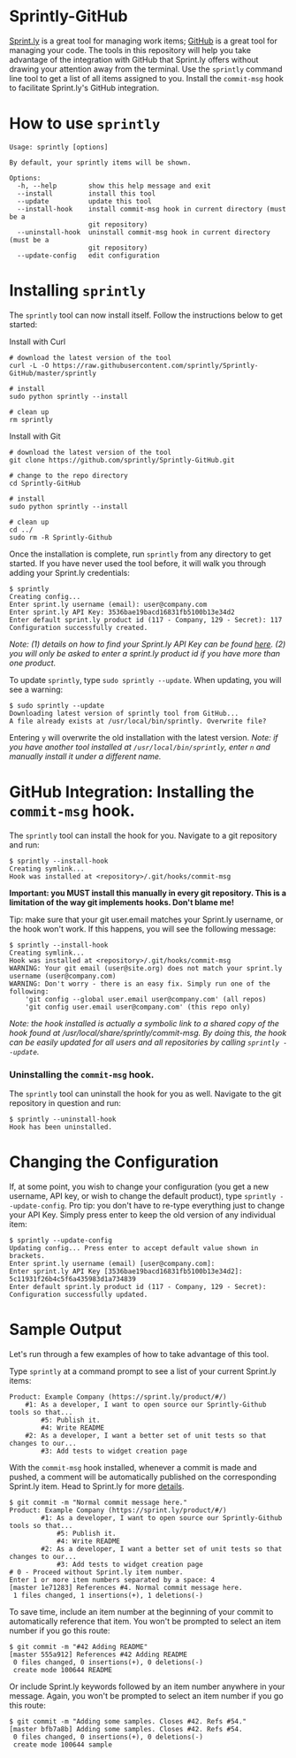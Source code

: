 # Sprintly-GitHub

[Sprint.ly](http://sprint.ly/ 'Sprint.ly') is a great tool for managing work items; [GitHub](http://github.com 'GitHub') is a great tool for managing your code. The tools in this repository will help you take advantage of the integration with GitHub that Sprint.ly offers without drawing your attention away from the terminal. Use the `sprintly` command line tool to get a list of all items assigned to you. Install the `commit-msg` hook to facilitate Sprint.ly's GitHub integration.

# How to use `sprintly`

```shell
Usage: sprintly [options]

By default, your sprintly items will be shown.

Options:
  -h, --help        show this help message and exit
  --install         install this tool
  --update          update this tool
  --install-hook    install commit-msg hook in current directory (must be a
					git repository)
  --uninstall-hook  uninstall commit-msg hook in current directory (must be a
					git repository)
  --update-config   edit configuration
```

# Installing `sprintly`

The `sprintly` tool can now install itself. Follow the instructions below to get started:

Install with Curl

```shell
# download the latest version of the tool
curl -L -O https://raw.githubusercontent.com/sprintly/Sprintly-GitHub/master/sprintly

# install
sudo python sprintly --install

# clean up
rm sprintly
```

Install with Git

```shell
# download the latest version of the tool
git clone https://github.com/sprintly/Sprintly-GitHub.git

# change to the repo directory
cd Sprintly-GitHub

# install
sudo python sprintly --install

# clean up
cd ../
sudo rm -R Sprintly-Github
```

Once the installation is complete, run `sprintly` from any directory to get started. If you have never used the tool before, it will walk you through adding your Sprint.ly credentials:

```shell
$ sprintly
Creating config...
Enter sprint.ly username (email): user@company.com
Enter sprint.ly API Key: 3536bae19bacd16831fb5100b13e34d2
Enter default sprint.ly product id (117 - Company, 129 - Secret): 117
Configuration successfully created.
```

*Note: (1) details on how to find your Sprint.ly API Key can be found [here](http://help.sprint.ly/knowledgebase/articles/85725-where-do-i-find-my-api-key). (2) you will only be asked to enter a sprint.ly product id if you have more than one product.*

To update `sprintly`, type `sudo sprintly --update`. When updating, you will see a warning:

```shell
$ sudo sprintly --update
Downloading latest version of sprintly tool from GitHub...
A file already exists at /usr/local/bin/sprintly. Overwrite file?
```

Entering `y` will overwrite the old installation with the latest version. *Note: if you have another tool installed at `/usr/local/bin/sprintly`, enter `n` and manually install it under a different name.*

# GitHub Integration: Installing the `commit-msg` hook.

The `sprintly` tool can install the hook for you. Navigate to a git repository and run:

```shell
$ sprintly --install-hook
Creating symlink...
Hook was installed at <repository>/.git/hooks/commit-msg
```

**Important: you MUST install this manually in every git repository. This is a limitation of the way git implements hooks. Don't blame me!**

Tip: make sure that your git user.email matches your Sprint.ly username, or the hook won't work. If this happens, you will see the following message:

```shell
$ sprintly --install-hook
Creating symlink...
Hook was installed at <repository>/.git/hooks/commit-msg
WARNING: Your git email (user@site.org) does not match your sprint.ly username (user@company.com)
WARNING: Don't worry - there is an easy fix. Simply run one of the following:
	'git config --global user.email user@company.com' (all repos)
	'git config user.email user@company.com' (this repo only)
```

*Note: the hook installed is actually a symbolic link to a shared copy of the hook found at /usr/local/share/sprintly/commit-msg. By doing this, the hook can be easily updated for all users and all repositories by calling `sprintly --update`.*

### Uninstalling the `commit-msg` hook.

The `sprintly` tool can uninstall the hook for you as well. Navigate to the git repository in question and run:

```shell
$ sprintly --uninstall-hook
Hook has been uninstalled.
```

# Changing the Configuration

If, at some point, you wish to change your configuration (you get a new username, API key, or wish to change the default product), type `sprintly --update-config`. Pro tip: you don't have to re-type everything just to change your API Key. Simply press enter to keep the old version of any individual item:

```shell
$ sprintly --update-config
Updating config... Press enter to accept default value shown in brackets.
Enter sprint.ly username (email) [user@company.com]:
Enter sprint.ly API Key [3536bae19bacd16831fb5100b13e34d2]: 5c11931f26b4c5f6a435983d1a734839
Enter default sprint.ly product id (117 - Company, 129 - Secret):
Configuration successfully updated.
```

# Sample Output

Let's run through a few examples of how to take advantage of this tool.

Type `sprintly` at a command prompt to see a list of your current Sprint.ly items:

```shell
Product: Example Company (https://sprint.ly/product/#/)
	#1: As a developer, I want to open source our Sprintly-Github tools so that...
		#5: Publish it.
		#4: Write README
	#2: As a developer, I want a better set of unit tests so that changes to our...
		#3: Add tests to widget creation page
```

With the `commit-msg` hook installed, whenever a commit is made and pushed, a comment will be automatically published on the corresponding Sprint.ly item. Head to Sprint.ly for more [details](https://sprintly.uservoice.com/knowledgebase/articles/108139-available-scm-vcs-commands 'Sprint.ly SCM/VCS Commands').

```shell
$ git commit -m "Normal commit message here."
Product: Example Company (https://sprint.ly/product/#/)
		#1: As a developer, I want to open source our Sprintly-Github tools so that...
			#5: Publish it.
			#4: Write README
		#2: As a developer, I want a better set of unit tests so that changes to our...
			#3: Add tests to widget creation page
# 0 - Proceed without Sprint.ly item number.
Enter 1 or more item numbers separated by a space: 4
[master 1e71283] References #4. Normal commit message here.
 1 files changed, 1 insertions(+), 1 deletions(-)
```

To save time, include an item number at the beginning of your commit to automatically reference that item. You won't be prompted to select an item number if you go this route:

```shell
$ git commit -m "#42 Adding README"
[master 555a912] References #42 Adding README
 0 files changed, 0 insertions(+), 0 deletions(-)
 create mode 100644 README
```

Or include Sprint.ly keywords followed by an item number anywhere in your message. Again, you won't be prompted to select an item number if you go this route:

```shell
$ git commit -m "Adding some samples. Closes #42. Refs #54."
[master bfb7a8b] Adding some samples. Closes #42. Refs #54.
 0 files changed, 0 insertions(+), 0 deletions(-)
 create mode 100644 sample
```